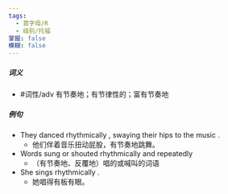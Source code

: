 ```yaml
---
tags:
  - 首字母/R
  - 级别/托福
掌握: false
模糊: false
---
```

##### 词义
- #词性/adv  有节奏地；有节律性的；富有节奏地
##### 例句
- They danced rhythmically , swaying their hips to the music .
	- 他们伴着音乐扭动屁股，有节奏地跳舞。
- Words sung or shouted rhythmically and repeatedly
	- （有节奏地、反覆地）唱的或喊叫的词语
- She sings rhythmically .
	- 她唱得有板有眼。
